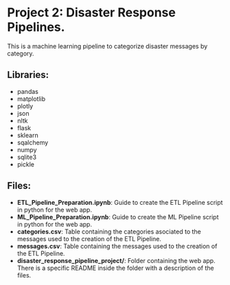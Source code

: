 # Project 2: Disaster Response Pipelines.
This is a machine learning pipeline to categorize disaster messages by category.

## Libraries:
- pandas
- matplotlib
- plotly
- json
- nltk
- flask
- sklearn
- sqalchemy
- numpy
- sqlite3
- pickle

## Files:
- **ETL_Pipeline_Preparation.ipynb**: Guide to create the ETL Pipeline script in python for the web app.
- **ML_Pipeline_Preparation.ipynb**: Guide to create the ML Pipeline script in python for the web app.
- **categories.csv**: Table containing the categories asociated to the messages used to the creation of the ETL Pipeline.
- **messages.csv**: Table containing the messages used to the creation of the ETL Pipeline.
- **disaster_response_pipeline_project/**: Folder containing the web app. There is a specific README inside the folder with a description of the files.

